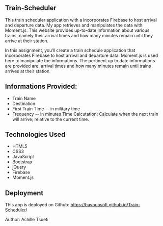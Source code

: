 ## Train-Scheduler

This train scheduler application with a incorporates Firebase to host arrival and departure data. My app retrieves and manipulates the data with Moment.js. This website provides up-to-date information about various trains, namely their arrival times and how many minutes remain until they arrive at their station.

In this assignment, you'll create a train schedule application that incorporates Firebase to host arrival and departure data.
Moment.js is used here to manipulate the informations. The pertinent up to date informations are provided are: arrival times and how many minutes remain until trains arrives at their station.

## Informations Provided:

- Train Name
- Destination
- First Train Time -- in military time
- Frequency -- in minutes
  Time Calcutation:
  Calculate when the next train will arrive; relative to the current time.

## Technologies Used

- HTML5
- CSS3
- JavaScript
- Bootstrap
- jQuery
- Firebase
- Moment.js

## Deployment

This app is deployed on Github: https://bavouasoft.github.io/Train-Scheduler/

Author: Achille Tsueti
